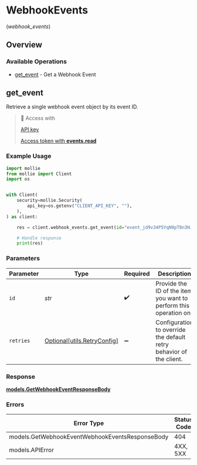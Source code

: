 # WebhookEvents
(*webhook_events*)

## Overview

### Available Operations

* [get_event](#get_event) - Get a Webhook Event

## get_event

Retrieve a single webhook event object by its event ID.

> 🔑 Access with
>
> [API key](/reference/authentication)
>
> [Access token with **events.read**](/reference/authentication)

### Example Usage

```python
import mollie
from mollie import Client
import os


with Client(
    security=mollie.Security(
        api_key=os.getenv("CLIENT_API_KEY", ""),
    ),
) as client:

    res = client.webhook_events.get_event(id="event_jd9v34P5YqN9pT8n3HJyH")

    # Handle response
    print(res)

```

### Parameters

| Parameter                                                           | Type                                                                | Required                                                            | Description                                                         | Example                                                             |
| ------------------------------------------------------------------- | ------------------------------------------------------------------- | ------------------------------------------------------------------- | ------------------------------------------------------------------- | ------------------------------------------------------------------- |
| `id`                                                                | *str*                                                               | :heavy_check_mark:                                                  | Provide the ID of the item you want to perform this operation on.   | event_jd9v34P5YqN9pT8n3HJyH                                         |
| `retries`                                                           | [Optional[utils.RetryConfig]](../../models/utils/retryconfig.md)    | :heavy_minus_sign:                                                  | Configuration to override the default retry behavior of the client. |                                                                     |

### Response

**[models.GetWebhookEventResponseBody](../../models/getwebhookeventresponsebody.md)**

### Errors

| Error Type                                      | Status Code                                     | Content Type                                    |
| ----------------------------------------------- | ----------------------------------------------- | ----------------------------------------------- |
| models.GetWebhookEventWebhookEventsResponseBody | 404                                             | application/hal+json                            |
| models.APIError                                 | 4XX, 5XX                                        | \*/\*                                           |